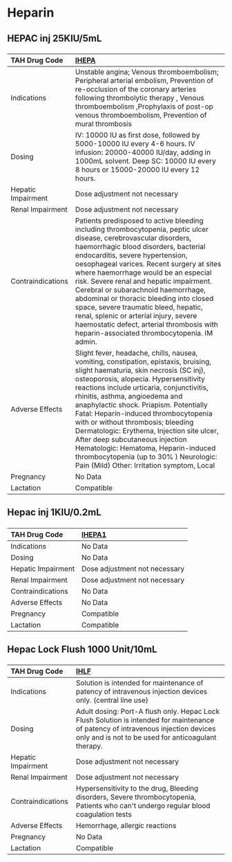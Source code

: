 # Heparin

## HEPAC inj 25KIU/5mL

##### 

| TAH Drug Code      | [IHEPA](https://www.tahsda.org.tw/drugs/hissearch.php?drug_code=IHEPA)                                                                                                                                                                                                                                                                                                                                                                                                                                                                                                                        |
|:-------------------|:----------------------------------------------------------------------------------------------------------------------------------------------------------------------------------------------------------------------------------------------------------------------------------------------------------------------------------------------------------------------------------------------------------------------------------------------------------------------------------------------------------------------------------------------------------------------------------------------|
| Indications        | Unstable angina; Venous thromboembolism; Peripheral arterial embolism, Prevention of re-occlusion of the coronary arteries following thrombolytic therapy , Venous thromboembolism ,Prophylaxis of post-op venous thromboembolism, Prevention of mural thrombosis                                                                                                                                                                                                                                                                                                                             |
| Dosing             | IV: 10000 IU as first dose, followed by 5000-10000 IU every 4-6 hours. IV infusion: 20000-40000 IU/day, adding in 1000mL solvent. Deep SC: 10000 IU every 8 hours or 15000-20000 IU every 12 hours.                                                                                                                                                                                                                                                                                                                                                                                           |
| Hepatic Impairment | Dose adjustment not necessary                                                                                                                                                                                                                                                                                                                                                                                                                                                                                                                                                                 |
| Renal Impairment   | Dose adjustment not necessary                                                                                                                                                                                                                                                                                                                                                                                                                                                                                                                                                                 |
| Contraindications  | Patients predisposed to active bleeding including thrombocytopenia, peptic ulcer disease, cerebrovascular disorders, haemorrhagic blood disorders, bacterial endocarditis, severe hypertension, oesophageal varices. Recent surgery at sites where haemorrhage would be an especial risk. Severe renal and hepatic impairment. Cerebral or subarachnoid haemorrhage, abdominal or thoracic bleeding into closed space, severe traumatic bleed, hepatic, renal, splenic or arterial injury, severe haemostatic defect, arterial thrombosis with heparin-associated thrombocytopenia. IM admin. |
| Adverse Effects    | Slight fever, headache, chills, nausea, vomiting, constipation, epistaxis, bruising, slight haematuria, skin necrosis (SC inj), osteoporosis, alopecia. Hypersensitivity reactions include urticaria, conjunctivitis, rhinitis, asthma, angioedema and anaphylactic shock. Priapism. Potentially Fatal: Heparin-induced thrombocytopenia with or without thrombosis; bleeding Dermatologic: Erythema, Injection site ulcer, After deep subcutaneous injection Hematologic: Hematoma, Heparin-induced thrombocytopenia (up to 30% ) Neurologic: Pain (Mild) Other: Irritation symptom, Local   |
| Pregnancy          | No Data                                                                                                                                                                                                                                                                                                                                                                                                                                                                                                                                                                                       |
| Lactation          | Compatible                                                                                                                                                                                                                                                                                                                                                                                                                                                                                                                                                                                    |

## Hepac inj 1KIU/0.2mL

##### 

| TAH Drug Code      | [IHEPA1](https://www.tahsda.org.tw/drugs/hissearch.php?drug_code=IHEPA1)   |
|:-------------------|:---------------------------------------------------------------------------|
| Indications        | No Data                                                                    |
| Dosing             | No Data                                                                    |
| Hepatic Impairment | Dose adjustment not necessary                                              |
| Renal Impairment   | Dose adjustment not necessary                                              |
| Contraindications  | No Data                                                                    |
| Adverse Effects    | No Data                                                                    |
| Pregnancy          | Compatible                                                                 |
| Lactation          | Compatible                                                                 |

## Hepac Lock Flush 1000 Unit/10mL

##### 

| TAH Drug Code      | [IHLF](https://www.tahsda.org.tw/drugs/hissearch.php?drug_code=IHLF)                                                                                                                     |
|:-------------------|:-----------------------------------------------------------------------------------------------------------------------------------------------------------------------------------------|
| Indications        | Solution is intended for maintenance of patency of intravenous injection devices only. (central line use)                                                                                |
| Dosing             | Adult dosing: Port-A flush only. Hepac Lock Flush Solution is intended for maintenance of patency of intravenous injection devices only and is not to be used for anticoagulant therapy. |
| Hepatic Impairment | Dose adjustment not necessary                                                                                                                                                            |
| Renal Impairment   | Dose adjustment not necessary                                                                                                                                                            |
| Contraindications  | Hypersensitivity to the drug, Bleeding disorders, Severe thrombocytopenia, Patients who can't undergo regular blood coagulation tests                                                    |
| Adverse Effects    | Hemorrhage, allergic reactions                                                                                                                                                           |
| Pregnancy          | No Data                                                                                                                                                                                  |
| Lactation          | Compatible                                                                                                                                                                               |

